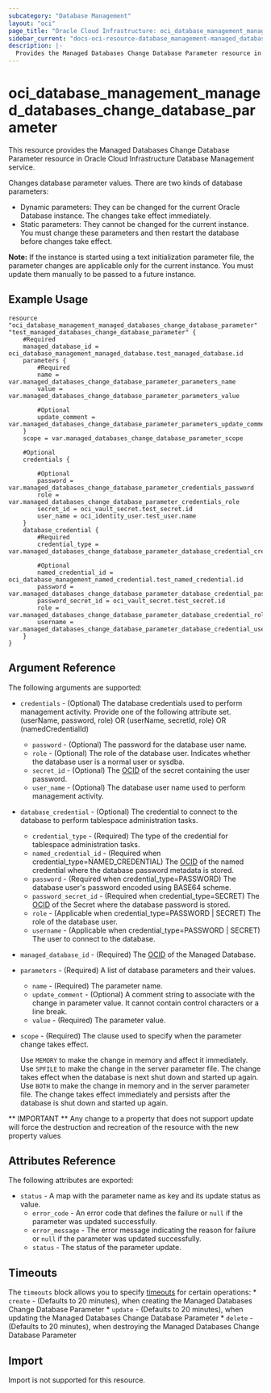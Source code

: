 ```yaml
---
subcategory: "Database Management"
layout: "oci"
page_title: "Oracle Cloud Infrastructure: oci_database_management_managed_databases_change_database_parameter"
sidebar_current: "docs-oci-resource-database_management-managed_databases_change_database_parameter"
description: |-
  Provides the Managed Databases Change Database Parameter resource in Oracle Cloud Infrastructure Database Management service
---
```


# oci_database_management_managed_databases_change_database_parameter
This resource provides the Managed Databases Change Database Parameter resource in Oracle Cloud Infrastructure Database Management service.

Changes database parameter values. There are two kinds of database
parameters:

- Dynamic parameters: They can be changed for the current Oracle
Database instance. The changes take effect immediately.
- Static parameters: They cannot be changed for the current instance.
You must change these parameters and then restart the database before
changes take effect.

**Note:** If the instance is started using a text initialization
parameter file, the parameter changes are applicable only for the
current instance. You must update them manually to be passed to
a future instance.


## Example Usage

```hcl
resource "oci_database_management_managed_databases_change_database_parameter" "test_managed_databases_change_database_parameter" {
	#Required
	managed_database_id = oci_database_management_managed_database.test_managed_database.id
	parameters {
		#Required
		name = var.managed_databases_change_database_parameter_parameters_name
		value = var.managed_databases_change_database_parameter_parameters_value

		#Optional
		update_comment = var.managed_databases_change_database_parameter_parameters_update_comment
	}
	scope = var.managed_databases_change_database_parameter_scope

	#Optional
	credentials {

		#Optional
		password = var.managed_databases_change_database_parameter_credentials_password
		role = var.managed_databases_change_database_parameter_credentials_role
		secret_id = oci_vault_secret.test_secret.id
		user_name = oci_identity_user.test_user.name
	}
	database_credential {
		#Required
		credential_type = var.managed_databases_change_database_parameter_database_credential_credential_type

		#Optional
		named_credential_id = oci_database_management_named_credential.test_named_credential.id
		password = var.managed_databases_change_database_parameter_database_credential_password
		password_secret_id = oci_vault_secret.test_secret.id
		role = var.managed_databases_change_database_parameter_database_credential_role
		username = var.managed_databases_change_database_parameter_database_credential_username
	}
}
```

## Argument Reference

The following arguments are supported:

* `credentials` - (Optional) The database credentials used to perform management activity. Provide one of the following attribute set. (userName, password, role) OR (userName, secretId, role) OR (namedCredentialId) 
	* `password` - (Optional) The password for the database user name. 
	* `role` - (Optional) The role of the database user. Indicates whether the database user is a normal user or sysdba.
	* `secret_id` - (Optional) The [OCID](https://docs.cloud.oracle.com/iaas/Content/General/Concepts/identifiers.htm) of the secret containing the user password.
	* `user_name` - (Optional) The database user name used to perform management activity. 
* `database_credential` - (Optional) The credential to connect to the database to perform tablespace administration tasks.
	* `credential_type` - (Required) The type of the credential for tablespace administration tasks.
	* `named_credential_id` - (Required when credential_type=NAMED_CREDENTIAL) The [OCID](https://docs.cloud.oracle.com/iaas/Content/General/Concepts/identifiers.htm) of the named credential where the database password metadata is stored. 
	* `password` - (Required when credential_type=PASSWORD) The database user's password encoded using BASE64 scheme.
	* `password_secret_id` - (Required when credential_type=SECRET) The [OCID](https://docs.cloud.oracle.com/iaas/Content/General/Concepts/identifiers.htm) of the Secret where the database password is stored. 
	* `role` - (Applicable when credential_type=PASSWORD | SECRET) The role of the database user.
	* `username` - (Applicable when credential_type=PASSWORD | SECRET) The user to connect to the database.
* `managed_database_id` - (Required) The [OCID](https://docs.cloud.oracle.com/iaas/Content/General/Concepts/identifiers.htm) of the Managed Database.
* `parameters` - (Required) A list of database parameters and their values.
	* `name` - (Required) The parameter name.
	* `update_comment` - (Optional) A comment string to associate with the change in parameter value. It cannot contain control characters or a line break. 
	* `value` - (Required) The parameter value.
* `scope` - (Required) The clause used to specify when the parameter change takes effect.

	Use `MEMORY` to make the change in memory and affect it immediately. Use `SPFILE` to make the change in the server parameter file. The change takes effect when the database is next shut down and started up again. Use `BOTH` to make the change in memory and in the server parameter file. The change takes effect immediately and persists after the database is shut down and started up again. 


** IMPORTANT **
Any change to a property that does not support update will force the destruction and recreation of the resource with the new property values

## Attributes Reference

The following attributes are exported:

* `status` - A map with the parameter name as key and its update status as value. 
	* `error_code` - An error code that defines the failure or `null` if the parameter was updated successfully. 
	* `error_message` - The error message indicating the reason for failure or `null` if the parameter was updated successfully. 
	* `status` - The status of the parameter update.

## Timeouts

The `timeouts` block allows you to specify [timeouts](https://registry.terraform.io/providers/oracle/oci/latest/docs/guides/changing_timeouts) for certain operations:
	* `create` - (Defaults to 20 minutes), when creating the Managed Databases Change Database Parameter
	* `update` - (Defaults to 20 minutes), when updating the Managed Databases Change Database Parameter
	* `delete` - (Defaults to 20 minutes), when destroying the Managed Databases Change Database Parameter


## Import

Import is not supported for this resource.

